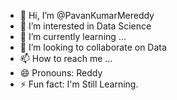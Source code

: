 - 👋 Hi, I’m @PavanKumarMereddy
- 👀 I’m interested in Data Science
- 🌱 I’m currently learning ...
- 💞️ I’m looking to collaborate on Data
- 📫 How to reach me ...
- 😄 Pronouns: Reddy
- ⚡ Fun fact: I'm Still Learning.

<!---
PavanKumarMereddy/PavanKumarMereddy is a ✨ special ✨ repository because its `README.md` (this file) appears on your GitHub profile.
You can click the Preview link to take a look at your changes.
--->
